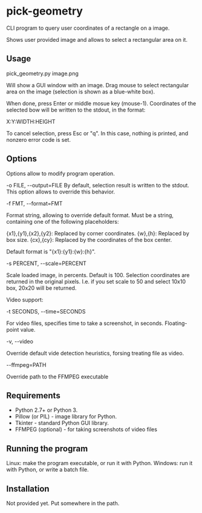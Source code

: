 pick-geometry
=============

CLI program to query user coordinates of a rectangle on a image.

Shows user provided image and allows to select a rectangular area on it.

Usage
-----

pick_geometry.py image.png

Will show a GUI window with an image. Drag mouse to select rectangular area on the image (selection is shown as a blue-white box).

When done, press Enter or middle mosue key (mouse-1). Coordinates of the selected bow will be written to the stdout, in the format: 

  X:Y:WIDTH:HEIGHT

To cancel selection, press Esc or "q". In this case, nothing is printed, and nonzero error code is set.

Options
-------
Options allow to modify program operation.

  -o FILE, --output=FILE
  By default, selection result is written to the stdout. This option allows to override this behavior.

  -f FMT, --format=FMT  

Format string, allowing to override default format. Must be a string, containing one of the following placeholders:
 
 {x1},{y1},{x2},{y2}: Replaced by corner coordinates.
 {w},{h}: Replaced by box size.
 {cx},{cy}: Replaced by the coordinates of the box center.

Default format is "{x1}:{y1}:{w}:{h}".

  -s PERCENT, --scale=PERCENT

 Scale loaded image, in percents. Default is 100. Selection coordinates are returned in the original pixels. I.e. if you set scale to 50 and select 10x10 box, 20x20 will be returned.

Video support:

  -t SECONDS, --time=SECONDS

For video files, specifies time to take a screenshot, in seconds. Floating-point value.

  -v, --video           

Override default vide detection heuristics, forsing treating file as video.

  --ffmpeg=PATH

Override path to the FFMPEG executable



Requirements
------------

* Python 2.7+ or Python 3.
* Pillow (or PIL) - image library for Python.
* Tkinter - standard Python GUI library.
* FFMPEG (optional) - for taking screenshots of video files

Running the program
-------------------

Linux: make the program executable, or run it with Python.
Windows: run it with Python, or write a batch file.

Installation
------------

Not provided yet. Put somewhere in the path.
